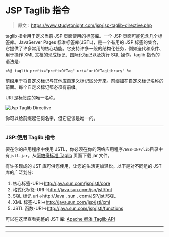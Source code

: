# JSP Taglib 指令

> 原文：<https://www.studytonight.com/jsp/jsp-taglib-directive.php>

taglib 指令用于定义当前 JSP 页面使用的标签库。一个 JSP 页面可能包含几个标签库。JavaServer Pages 标准标签库(JSTL)，是一个有用的 JSP 标签的集合，它提供了许多常用的核心功能。它支持许多一般的结构化任务，例如迭代和条件、用于操作 XML 文档的现成标记、国际化标记以及执行 SQL 操作。taglib 指令的语法是:

```
<%@ taglib prefix="prefixOfTag" uri="uriOfTagLibrary" %> 
```

前缀用于将自定义标记与其他库自定义标记区分开来。前缀加在自定义标记名称的前面。每个自定义标记都必须有前缀。

URI 是标签库的唯一名称。

![Jsp Taglib Directive](../Images/400019935c8f4195253ffccf67811bbd.png)

你可以给前缀起任何名字，但它应该是唯一的。

* * *

### JSP:使用 Taglib 指令

要在你的应用程序中使用 JSTL，你必须在你的网络应用程序`/WEB-INF/lib`目录中有`jstl.jar`。从[阿帕奇标准 Taglib](http://tomcat.apache.org/taglibs/index.html) 页面下载 jar 文件。

有许多现成的 JST 库可供您使用，让您的生活更加轻松。以下是对不同组的 JST 库的广泛划分:

1.  核心标签-URI→http://java.sun.com/jsp/jstl/core
2.  格式化标签-URI→http://java.sun.com/jsp/jstl/fmt
3.  SQL 标记 uri→http://Java . sun . com/JSP/jstl/SQL
4.  XML 标签-URI→http://java.sun.com/jsp/jstl/xml
5.  JSTL 函数-URI→http://java.sun.com/jsp/jstl/functions

可以在这里查看完整的 JST 库: [Apache 标准 Taglib API](http://tomcat.apache.org/taglibs/standard/apidocs/</p>)

* * *

* * *
